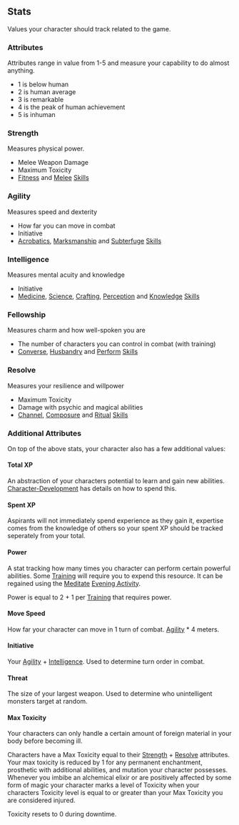 ## Stats
Values your character should track related to the game.

### Attributes
Attributes range in value from 1-5 and measure your capability to do almost anything.
- 1 is below human
- 2 is human average
- 3 is remarkable
- 4 is the peak of human achievement
- 5 is inhuman

### Strength
Measures physical power.
- Melee Weapon Damage
- Maximum Toxicity
- [Fitness](Fitness) and [Melee](Melee) [Skills](Skills)

### Agility
Measures speed and dexterity
- How far you can move in combat
- Initiative
- [Acrobatics](Acrobatics), [Marksmanship](Marksmanship) and [Subterfuge](Subterfuge) [Skills](Skills)

### Intelligence
Measures mental acuity and knowledge
- Initiative
- [Medicine](Medicine), [Science](Science), [Crafting](Crafting), [Perception](Perception) and [Knowledge](Knowledge) [Skills](Skills)

### Fellowship
Measures charm and how well-spoken you are
- The number of characters you can control in combat (with training)
- [Converse](Converse), [Husbandry](Husbandry) and [Perform](Perform) [Skills](Skills)

### Resolve
Measures your resilience and willpower
- Maximum Toxicity
- Damage with psychic and magical abilities
- [Channel](Channel), [Composure](Composure) and [Ritual](Ritual) [Skills](Skills)

### Additional Attributes
On top of the above stats, your character also has a few additional values:

#### Total XP
An abstraction of your characters potential to learn and gain new abilities. [Character-Development](Character-Development) has details on how to spend this.

#### Spent XP
Aspirants will not immediately spend experience as they gain it, expertise comes from the knowledge of others so your spent XP should be tracked seperately from your total.

#### Power
A stat tracking how many times you character can perform certain powerful abilities. Some [Training](Character-Development#Training) will require you to expend this resource. It can be regained using the [Meditate](Activities#Meditate) [Evening Activity](Activities#Evening%20Activity).

Power is equal to 2 + 1 per [Training](Character-Development#Training) that requires power.

#### Move Speed
How far your character can move in 1 turn of combat. [Agility](#Agility) * 4 meters.

#### Initiative
Your [Agility](Stats#Agility) + [Intelligence](Stats#Intelligence). Used to determine turn order in combat.

#### Threat
The size of your largest weapon. Used to determine who unintelligent monsters target at random.

#### Max Toxicity
Your characters can only handle a certain amount of foreign material in your body before becoming ill.

Characters have a Max Toxicity equal to their [Strength](Stats#Strength) + [Resolve](Stats#Resolve) attributes. Your max toxicity is reduced by 1 for any permanent enchantment, prosthetic with additional abilities, and mutation your character possesses. Whenever you imbibe an alchemical elixir or are positively affected by some form of magic your character marks a level of Toxicity when your characters Toxicity level is equal to or greater than your Max Toxicity you are considered injured.

Toxicity resets to 0 during downtime.
